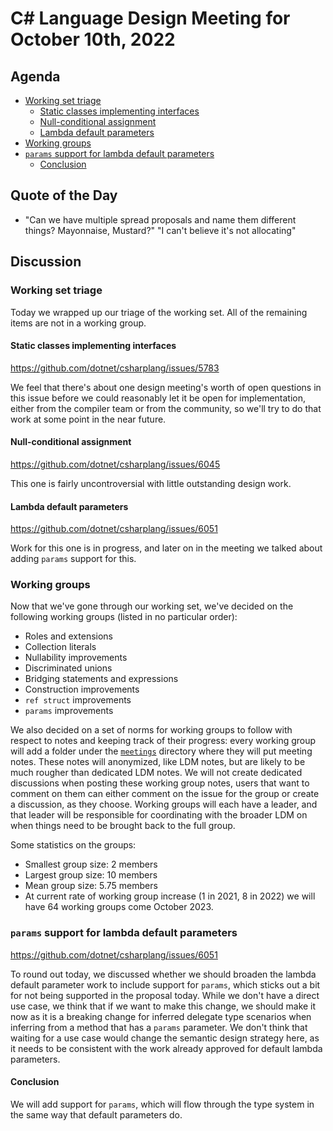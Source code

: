# C# Language Design Meeting for October 10th, 2022

## Agenda

- [Working set triage](#working-set-triage)
    - [Static classes implementing interfaces](#static-classes-implementing-interfaces)
    - [Null-conditional assignment](#null-conditional-assignment)
    - [Lambda default parameters](#lambda-default-parameters)
- [Working groups](#working-groups)
- [`params` support for lambda default parameters](#params-support-for-lambda-default-parameters)
    - [Conclusion](#conclusion)

## Quote of the Day

- "Can we have multiple spread proposals and name them different things? Mayonnaise, Mustard?" "I can't believe it's not allocating"

## Discussion

### Working set triage

Today we wrapped up our triage of the working set. All of the remaining items are not in a working group.

#### Static classes implementing interfaces

https://github.com/dotnet/csharplang/issues/5783

We feel that there's about one design meeting's worth of open questions in this issue before we could reasonably let it be open for implementation,
either from the compiler team or from the community, so we'll try to do that work at some point in the near future.

#### Null-conditional assignment

https://github.com/dotnet/csharplang/issues/6045

This one is fairly uncontroversial with little outstanding design work.

#### Lambda default parameters

https://github.com/dotnet/csharplang/issues/6051

Work for this one is in progress, and later on in the meeting we talked about adding `params` support for this.

### Working groups

Now that we've gone through our working set, we've decided on the following working groups (listed in no particular order):

* Roles and extensions
* Collection literals
* Nullability improvements
* Discriminated unions
* Bridging statements and expressions
* Construction improvements
* `ref struct` improvements
* `params` improvements

We also decided on a set of norms for working groups to follow with respect to notes and keeping track of their progress: every working group
will add a folder under the [`meetings`](/meetings/) directory where they will put meeting notes. These notes will anonymized, like LDM notes,
but are likely to be much rougher than dedicated LDM notes. We will not create dedicated discussions when posting these working group notes, users
that want to comment on them can either comment on the issue for the group or create a discussion, as they choose. Working groups will each have
a leader, and that leader will be responsible for coordinating with the broader LDM on when things need to be brought back to the full group.

Some statistics on the groups:

* Smallest group size: 2 members
* Largest group size: 10 members
* Mean group size: 5.75 members
* At current rate of working group increase (1 in 2021, 8 in 2022) we will have 64 working groups come October 2023.

### `params` support for lambda default parameters

https://github.com/dotnet/csharplang/issues/6051

To round out today, we discussed whether we should broaden the lambda default parameter work to include support for `params`, which sticks out
a bit for not being supported in the proposal today. While we don't have a direct use case, we think that if we want to make this change, we
should make it now as it is a breaking change for inferred delegate type scenarios when inferring from a method that has a `params` parameter.
We don't think that waiting for a use case would change the semantic design strategy here, as it needs to be consistent with the work already
approved for default lambda parameters.

#### Conclusion

We will add support for `params`, which will flow through the type system in the same way that default parameters do.
